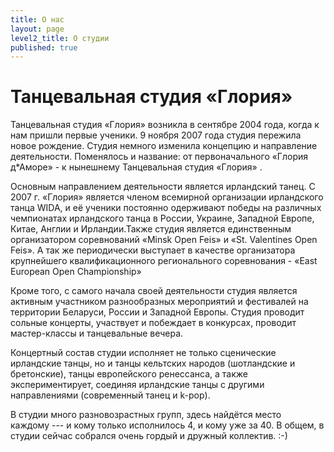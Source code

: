 ```yaml
---
title: О нас
layout: page
level2_title: О студии
published: true
---
```



# Танцевальная студия «Глория»

Танцевальная студия «Глория» возникла в сентябре 2004 года, когда
к нам пришли первые ученики. 9 ноября 2007 года студия пережила новое рождение. Студия немного изменила концепцию и направление деятельности. Поменялось и название: от
первоначального «Глория д\*Аморе» - к нынешнему Танцевальная студия &laquo;Глория&raquo;&nbsp;.  

Основным направлением деятельности является ирландский танец. С 2007 г. «Глория» является членом всемирной организации ирландского танца WIDA, и её ученики постоянно одерживают победы на различных чемпионатах ирландского танца в России, Украине, Западной Европе, Китае, Англии и Ирландии.Также студия является единственным организатором соревнований «Minsk Open Feis» и «St. Valentines Open Feis». А так же периодически выступает в качестве организатора крупнейшего квалификационного  регионального соревнования - «East European Open Championship»   

Кроме того, с самого начала своей деятельности студия является активным
участником разнообразных мероприятий и фестивалей на территории
Беларуси, России и Западной Европы. Студия проводит сольные
концерты, участвует и побеждает в конкурсах, проводит мастер-классы и
танцевальные вечера.

Концертный состав студии исполняет не только сценические ирландские танцы, но и танцы кельтских народов (шотландские и бретонские), танцы европейского ренессанса, а также экспериментирует, соединяя ирландские танцы с другими направлениями (современный танец и k-pop).

В студии много разновозрастных групп, здесь найдётся место каждому&nbsp;--- и
кому только исполнилось 4, и кому уже за 40. В общем, в студии сейчас
собрался очень гордый и дружный коллектив. :-)

